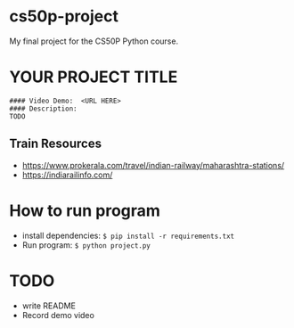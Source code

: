 # cs50p-project
My final project for the CS50P Python course.
# YOUR PROJECT TITLE
    #### Video Demo:  <URL HERE>
    #### Description:
    TODO

## Train Resources
* https://www.prokerala.com/travel/indian-railway/maharashtra-stations/
* https://indiarailinfo.com/

# How to run program
* install dependencies: `$ pip install -r requirements.txt`
* Run program: `$ python project.py`

# TODO
* write README
* Record demo video

